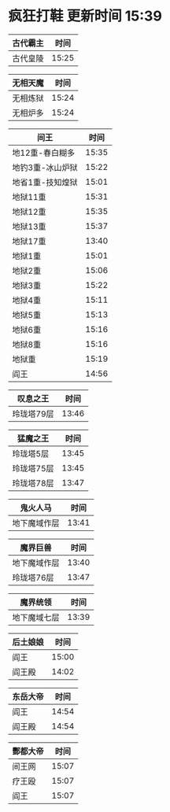 # 疯狂打鞋 更新时间 15:39

| 古代霸主   | 时间    |
|--------|-------|
| 古代皇陵 | 15:25 |

| 无相天魔   | 时间    |
|--------|-------|
| 无相炼狱 | 15:24 |
| 无相炉多 | 15:24 |

| 间王   | 时间    |
|--------|-------|
| 地12重-春白糊多 | 15:35 |
| 地钓3重-冰山炉狱 | 15:22 |
| 地省1重-技知煌狱 | 15:01 |
| 地狱11重 | 15:31 |
| 地狱12重 | 15:35 |
| 地狱13重 | 15:37 |
| 地狱17重 | 13:40 |
| 地狱1重 | 15:01 |
| 地狱2重 | 15:06 |
| 地狱3重 | 15:22 |
| 地狱4重 | 15:11 |
| 地狱5重 | 15:13 |
| 地狱6重 | 15:16 |
| 地狱8重 | 15:16 |
| 地狱重 | 15:19 |
| 阎王 | 14:56 |

| 叹息之王   | 时间    |
|--------|-------|
| 玲珑塔79层 | 13:46 |

| 猛魔之王   | 时间    |
|--------|-------|
| 玲珑塔5层 | 13:45 |
| 玲珑塔75层 | 13:45 |
| 玲珑塔78层 | 13:47 |

| 鬼火人马   | 时间    |
|--------|-------|
| 地下魔域作层 | 13:41 |

| 魔界巨兽   | 时间    |
|--------|-------|
| 地下魔域作层 | 13:40 |
| 玲珑塔76层 | 13:47 |

| 魔界统领   | 时间    |
|--------|-------|
| 地下魔域七层 | 13:39 |

| 后土娘娘   | 时间    |
|--------|-------|
| 阎王 | 15:00 |
| 阎王殿 | 14:02 |

| 东岳大帝   | 时间    |
|--------|-------|
| 阎王 | 14:54 |
| 阎王殿 | 14:54 |

| 酆都大帝   | 时间    |
|--------|-------|
| 间王网 | 15:07 |
| 疗王殴 | 15:07 |
| 阎王 | 15:07 |